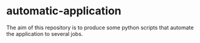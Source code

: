 # automatic-application

The aim of this repository is to produce some python scripts that automate the application to several jobs.

